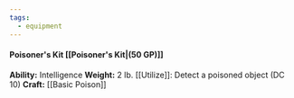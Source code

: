 ```yaml
---
tags:
  - equipment
---
```

####  Poisoner's Kit [[Poisoner's Kit|(50 GP)]]
**Ability:** Intelligence **Weight:** 2 lb.
[[Utilize]]: Detect a poisoned object (DC 10)
**Craft:** [[Basic Poison]]